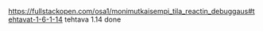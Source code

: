 https://fullstackopen.com/osa1/monimutkaisempi_tila_reactin_debuggaus#tehtavat-1-6-1-14
tehtava 1.14 done
